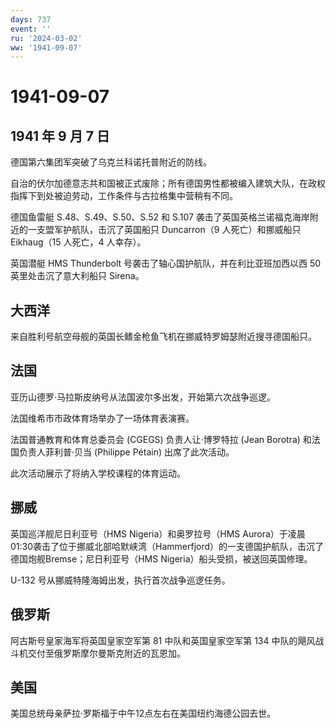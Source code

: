 ```yaml
---
days: 737
event: ''
ru: '2024-03-02'
ww: '1941-09-07'
---
```


# 1941-09-07

## 1941 年 9 月 7 日

德国第六集团军突破了乌克兰科诺托普附近的防线。

自治的伏尔加德意志共和国被正式废除；所有德国男性都被编入建筑大队，在政权指挥下到处被迫劳动，工作条件与古拉格集中营稍有不同。

德国鱼雷艇 S.48、S.49、S.50、S.52 和 S.107
袭击了英国英格兰诺福克海岸附近的一支盟军护航队，击沉了英国船只
Duncarron（9 人死亡）和挪威船只 Eikhaug（15 人死亡，4 人幸存）。

英国潜艇 HMS Thunderbolt 号袭击了轴心国护航队，并在利比亚班加西以西 50
英里处击沉了意大利船只 Sirena。

## 大西洋

来自胜利号航空母舰的英国长鳍金枪鱼飞机在挪威特罗姆瑟附近搜寻德国船只。

## 法国

亚历山德罗·马拉斯皮纳号从法国波尔多出发，开始第六次战争巡逻。

法国维希市市政体育场举办了一场体育表演赛。

法国普通教育和体育总委员会 (CGEGS) 负责人让·博罗特拉 (Jean Borotra)
和法国负责人菲利普·贝当 (Philippe Pétain) 出席了此次活动。

此次活动展示了将纳入学校课程的体育运动。

## 挪威

英国巡洋舰尼日利亚号（HMS Nigeria）和奥罗拉号（HMS
Aurora）于凌晨01:30袭击了位于挪威北部哈默峡湾（Hammerfjord）的一支德国护航队，击沉了德国炮舰Bremse；尼日利亚号（HMS
Nigeria）船头受损，被送回英国修理。

U-132 号从挪威特隆海姆出发，执行首次战争巡逻任务。

## 俄罗斯

阿古斯号皇家海军将英国皇家空军第 81 中队和英国皇家空军第 134
中队的飓风战斗机交付至俄罗斯摩尔曼斯克附近的瓦恩加。

## 美国

美国总统母亲萨拉·罗斯福于中午12点左右在美国纽约海德公园去世。